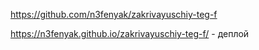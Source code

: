 https://github.com/n3fenyak/zakrivayuschiy-teg-f

https://n3fenyak.github.io/zakrivayuschiy-teg-f/ - деплой
